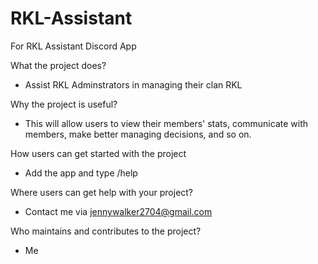 # RKL-Assistant
For RKL Assistant Discord App

What the project does?
- Assist RKL Adminstrators in managing their clan RKL

Why the project is useful?
- This will allow users to view their members' stats, communicate with members, make better managing decisions, and so on.

How users can get started with the project
- Add the app and type /help

Where users can get help with your project?
- Contact me via jennywalker2704@gmail.com

Who maintains and contributes to the project?
- Me
